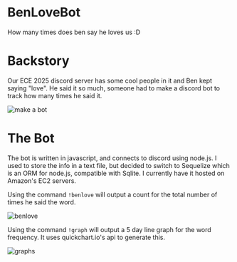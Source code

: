 # BenLoveBot
How many times does ben say he loves us :D

# Backstory
Our ECE 2025 discord server has some cool people in it and Ben kept saying "love". He said it so much, someone had to make a discord bot to track how many times he said it.

![make a bot](https://imgur.com/wMlQjtr.png)

# The Bot
The bot is written in javascript, and connects to discord using node.js. I used to store the info in a text file, but decided to switch to Sequelize which is an ORM for node.js, compatible with Sqlite. I currently have it hosted on Amazon's EC2 servers.

Using the command `!benlove` will output a count for the total number of times he said the word.

![benlove](https://imgur.com/Q9PaT3w.png)

Using the command `!graph` will output a 5 day line graph for the word frequency. It uses quickchart.io's api to generate this.

![graphs](https://imgur.com/xv4cmre.png)
